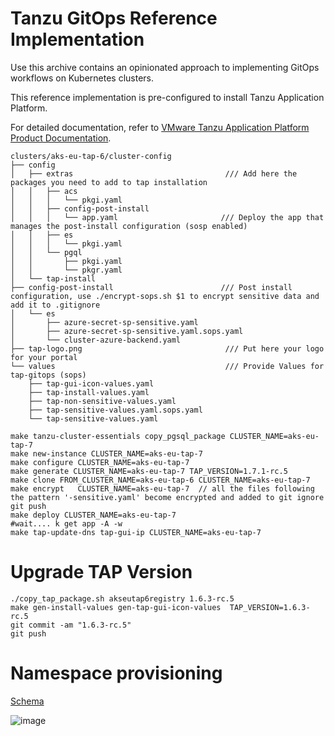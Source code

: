 # Tanzu GitOps Reference Implementation

Use this archive contains an opinionated approach to implementing GitOps workflows on Kubernetes clusters.

This reference implementation is pre-configured to install Tanzu Application Platform.

For detailed documentation, refer to [VMware Tanzu Application Platform Product Documentation](https://docs.vmware.com/en/VMware-Tanzu-Application-Platform/1.5/tap/install-gitops-intro.html).

```
clusters/aks-eu-tap-6/cluster-config
├── config
│   ├── extras                                  /// Add here the packages you need to add to tap installation
│   │   ├── acs
│   │   │   └── pkgi.yaml
│   │   ├── config-post-install
│   │   │   └── app.yaml                       /// Deploy the app that manages the post-install configuration (sosp enabled)
│   │   ├── es
│   │   │   └── pkgi.yaml
│   │   └── pgql
│   │       ├── pkgi.yaml
│   │       └── pkgr.yaml
│   └── tap-install
├── config-post-install                        /// Post install configuration, use ./encrypt-sops.sh $1 to encrypt sensitive data and add it to .gitignore
│   └── es
│       ├── azure-secret-sp-sensitive.yaml
│       ├── azure-secret-sp-sensitive.yaml.sops.yaml
│       └── cluster-azure-backend.yaml
├── tap-logo.png                                /// Put here your logo for your portal
└── values                                      /// Provide Values for tap-gitops (sops)
    ├── tap-gui-icon-values.yaml
    ├── tap-install-values.yaml
    ├── tap-non-sensitive-values.yaml
    ├── tap-sensitive-values.yaml.sops.yaml
    └── tap-sensitive-values.yaml
```

```
make tanzu-cluster-essentials copy_pgsql_package CLUSTER_NAME=aks-eu-tap-7
make new-instance CLUSTER_NAME=aks-eu-tap-7
make configure CLUSTER_NAME=aks-eu-tap-7
make generate CLUSTER_NAME=aks-eu-tap-7 TAP_VERSION=1.7.1-rc.5
make clone FROM_CLUSTER_NAME=aks-eu-tap-6 CLUSTER_NAME=aks-eu-tap-7
make encrypt   CLUSTER_NAME=aks-eu-tap-7  // all the files following the pattern '-sensitive.yaml' become encrypted and added to git ignore
git push
make deploy CLUSTER_NAME=aks-eu-tap-7
#wait.... k get app -A -w
make tap-update-dns tap-gui-ip CLUSTER_NAME=aks-eu-tap-7
``````

# Upgrade TAP Version

```
./copy_tap_package.sh akseutap6registry 1.6.3-rc.5
make gen-install-values gen-tap-gui-icon-values  TAP_VERSION=1.6.3-rc.5
git commit -am "1.6.3-rc.5" 
git push
```



# Namespace provisioning
[Schema](https://excalidraw.com/#json=mAyzSing54fI0AI2v-p9O,W99CkqofGIk3XEW24EeRwQ)

![image](img/nsprovisioning.png)

